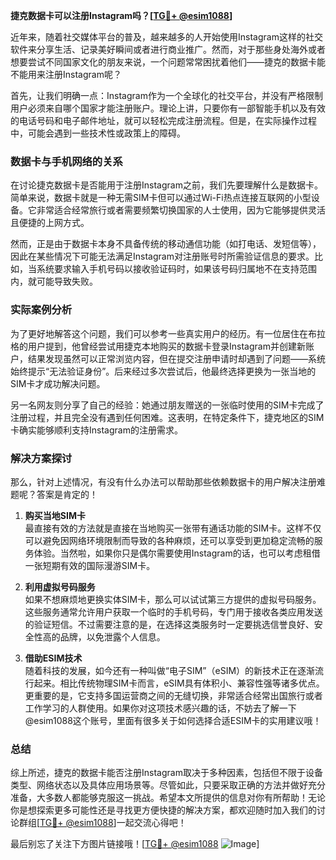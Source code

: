 **捷克数据卡可以注册Instagram吗？[[TG💪+ @esim1088](https://t.me/s/esim1088)]**

近年来，随着社交媒体平台的普及，越来越多的人开始使用Instagram这样的社交软件来分享生活、记录美好瞬间或者进行商业推广。然而，对于那些身处海外或者想要尝试不同国家文化的朋友来说，一个问题常常困扰着他们——捷克的数据卡能不能用来注册Instagram呢？

首先，让我们明确一点：Instagram作为一个全球化的社交平台，并没有严格限制用户必须来自哪个国家才能注册账户。理论上讲，只要你有一部智能手机以及有效的电话号码和电子邮件地址，就可以轻松完成注册流程。但是，在实际操作过程中，可能会遇到一些技术性或政策上的障碍。

### 数据卡与手机网络的关系

在讨论捷克数据卡是否能用于注册Instagram之前，我们先要理解什么是数据卡。简单来说，数据卡就是一种无需SIM卡但可以通过Wi-Fi热点连接互联网的小型设备。它非常适合经常旅行或者需要频繁切换国家的人士使用，因为它能够提供灵活且便捷的上网方式。

然而，正是由于数据卡本身不具备传统的移动通信功能（如打电话、发短信等），因此在某些情况下可能无法满足Instagram对注册账号时所需验证信息的要求。比如，当系统要求输入手机号码以接收验证码时，如果该号码归属地不在支持范围内，就可能导致失败。

### 实际案例分析

为了更好地解答这个问题，我们可以参考一些真实用户的经历。有一位居住在布拉格的用户提到，他曾经尝试用捷克本地购买的数据卡登录Instagram并创建新账户，结果发现虽然可以正常浏览内容，但在提交注册申请时却遇到了问题——系统始终提示“无法验证身份”。后来经过多次尝试后，他最终选择更换为一张当地的SIM卡才成功解决问题。

另一名网友则分享了自己的经验：她通过朋友赠送的一张临时使用的SIM卡完成了注册过程，并且完全没有遇到任何困难。这表明，在特定条件下，捷克地区的SIM卡确实能够顺利支持Instagram的注册需求。

### 解决方案探讨

那么，针对上述情况，有没有什么办法可以帮助那些依赖数据卡的用户解决注册难题呢？答案是肯定的！

1. **购买当地SIM卡**  
   最直接有效的方法就是直接在当地购买一张带有通话功能的SIM卡。这样不仅可以避免因网络环境限制而导致的各种麻烦，还可以享受到更加稳定流畅的服务体验。当然啦，如果你只是偶尔需要使用Instagram的话，也可以考虑租借一张短期有效的国际漫游SIM卡。

2. **利用虚拟号码服务**  
   如果不想麻烦地更换实体SIM卡，那么可以试试第三方提供的虚拟号码服务。这些服务通常允许用户获取一个临时的手机号码，专门用于接收各类应用发送的验证短信。不过需要注意的是，在选择这类服务时一定要挑选信誉良好、安全性高的品牌，以免泄露个人信息。

3. **借助ESIM技术**  
   随着科技的发展，如今还有一种叫做“电子SIM”（eSIM）的新技术正在逐渐流行起来。相比传统物理SIM卡而言，eSIM具有体积小、兼容性强等诸多优点。更重要的是，它支持多国运营商之间的无缝切换，非常适合经常出国旅行或者工作学习的人群使用。如果你对这项技术感兴趣的话，不妨去了解一下@esim1088这个账号，里面有很多关于如何选择合适ESIM卡的实用建议哦！

### 总结

综上所述，捷克的数据卡能否注册Instagram取决于多种因素，包括但不限于设备类型、网络状态以及具体应用场景等。尽管如此，只要采取正确的方法并做好充分准备，大多数人都能够克服这一挑战。希望本文所提供的信息对你有所帮助！无论你是想探索更多可能性还是寻找更方便快捷的解决方案，都欢迎随时加入我们的讨论群组[[TG💪+ @esim1088](https://t.me/s/esim1088)]一起交流心得吧！

最后别忘了关注下方图片链接哦！[[TG💪+ @esim1088](https://t.me/s/esim1088) ![Image](https://i.postimg.cc/4NQfJmqS/Snipaste-2025-05-13-00-14-12.png)]